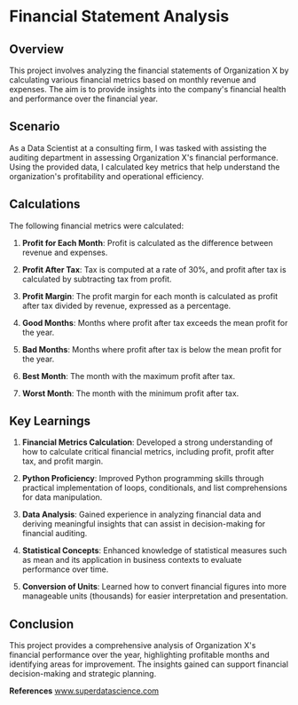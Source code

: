 # Financial Statement Analysis

## Overview

This project involves analyzing the financial statements of Organization X by calculating various financial metrics based on monthly revenue and expenses. The aim is to provide insights into the company's financial health and performance over the financial year.

## Scenario

As a Data Scientist at a consulting firm, I was tasked with assisting the auditing department in assessing Organization X's financial performance. Using the provided data, I calculated key metrics that help understand the organization's profitability and operational efficiency.


## Calculations

The following financial metrics were calculated:

1. **Profit for Each Month**: 
   Profit is calculated as the difference between revenue and expenses.
   
2. **Profit After Tax**: 
   Tax is computed at a rate of 30%, and profit after tax is calculated by subtracting tax from profit.

3. **Profit Margin**: 
   The profit margin for each month is calculated as profit after tax divided by revenue, expressed as a percentage.

4. **Good Months**: 
   Months where profit after tax exceeds the mean profit for the year.

5. **Bad Months**: 
   Months where profit after tax is below the mean profit for the year.

6. **Best Month**: 
   The month with the maximum profit after tax.

7. **Worst Month**: 
   The month with the minimum profit after tax.


## Key Learnings

1. **Financial Metrics Calculation**: Developed a strong understanding of how to calculate critical financial metrics, including profit, profit after tax, and profit margin.

2. **Python Proficiency**: Improved Python programming skills through practical implementation of loops, conditionals, and list comprehensions for data manipulation.

3. **Data Analysis**: Gained experience in analyzing financial data and deriving meaningful insights that can assist in decision-making for financial auditing.

4. **Statistical Concepts**: Enhanced knowledge of statistical measures such as mean and its application in business contexts to evaluate performance over time.

5. **Conversion of Units**: Learned how to convert financial figures into more manageable units (thousands) for easier interpretation and presentation.

## Conclusion

This project provides a comprehensive analysis of Organization X's financial performance over the year, highlighting profitable months and identifying areas for improvement. The insights gained can support financial decision-making and strategic planning.


**References**
www.superdatascience.com
